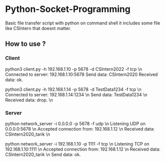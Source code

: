 # Python-Socket-Programming
Basic file transfer script with python on command shell 
it includes some file like CSIntern that doesnt matter.

## How to use ?

### Client

python3 client.py -h 192.168.1.10 -p 5678 -d CSIntern2022 -f tcp \n
Connected to server: 192.168.1.10:5678
Send data: CSIntern2020
Received data: ok.

python3 client.py -h 192.168.1.14 -p 5678 -d TestData1234 -f tcp \n
Connected to server: 192.168.1.14:1234 \n
Send data: TestData1234 \n
Received data: drop. \n

### Server 

python network_server -i 0.0.0.0 -p 5678 -f udp \n
Listening UDP on 0.0.0.0:5678 \n
Accepted connection from: 192.168.1.12 \n
Received data: CSIntern2020_tarik \n

python network_server -i 192.168.1.10 -p 1111 -f tcp \n
Listening TCP on 192.168.1.10:1111 \n
Accepted connection from: 192.168.1.12 \n
Received data: CSIntern2020_tarik \n
Send data: ok.

